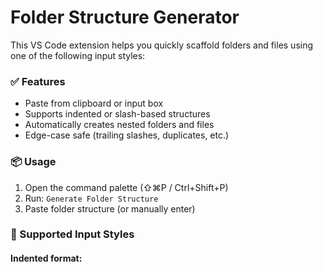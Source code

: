 # Folder Structure Generator

This VS Code extension helps you quickly scaffold folders and files using one of the following input styles:

### ✅ Features

- Paste from clipboard or input box
- Supports indented or slash-based structures
- Automatically creates nested folders and files
- Edge-case safe (trailing slashes, duplicates, etc.)

### 📦 Usage

1. Open the command palette (⇧⌘P / Ctrl+Shift+P)
2. Run: `Generate Folder Structure`
3. Paste folder structure (or manually enter)

### 🧠 Supported Input Styles

#### Indented format:

